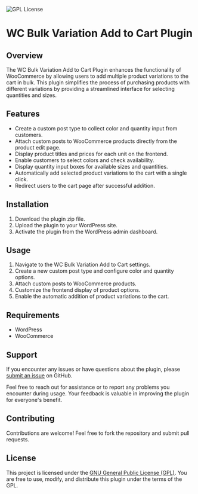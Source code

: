 ![GPL License](https://img.shields.io/badge/License-GPL-blue.svg)
# WC Bulk Variation Add to Cart Plugin

## Overview

The WC Bulk Variation Add to Cart Plugin enhances the functionality of WooCommerce by allowing users to add multiple product variations to the cart in bulk. This plugin simplifies the process of purchasing products with different variations by providing a streamlined interface for selecting quantities and sizes.

## Features

- Create a custom post type to collect color and quantity input from customers.
- Attach custom posts to WooCommerce products directly from the product edit page.
- Display product titles and prices for each unit on the frontend.
- Enable customers to select colors and check availability.
- Display quantity input boxes for available sizes and quantities.
- Automatically add selected product variations to the cart with a single click.
- Redirect users to the cart page after successful addition.

## Installation

1. Download the plugin zip file.
2. Upload the plugin to your WordPress site.
3. Activate the plugin from the WordPress admin dashboard.

## Usage

1. Navigate to the WC Bulk Variation Add to Cart settings.
2. Create a new custom post type and configure color and quantity options.
3. Attach custom posts to WooCommerce products.
4. Customize the frontend display of product options.
5. Enable the automatic addition of product variations to the cart.

## Requirements

- WordPress
- WooCommerce

## Support

If you encounter any issues or have questions about the plugin, please [submit an issue](https://github.com/junaidbinjaman/wc-bulk-variation-add-to-cart/issues) on GitHub.

Feel free to reach out for assistance or to report any problems you encounter during usage. Your feedback is valuable in improving the plugin for everyone's benefit.

## Contributing

Contributions are welcome! Feel free to fork the repository and submit pull requests.

## License

This project is licensed under the [GNU General Public License (GPL)](https://www.gnu.org/licenses/gpl-3.0.en.html). You are free to use, modify, and distribute this plugin under the terms of the GPL.
